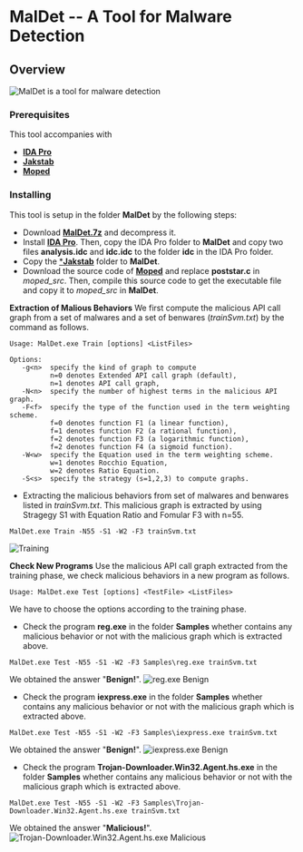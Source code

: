 
# MalDet --  A Tool for Malware Detection

## Overview

![MalDet is a tool for malware detection](https://raw.githubusercontent.com/dkhuuthe/MalDet/path/images/MalDet_small.png)

### Prerequisites

This tool accompanies with 
  + [**IDA Pro**](https://www.hex-rays.com/products/ida/index.shtml)
  + [**Jakstab**](http://www.jakstab.org/)
  + [**Moped**](http://www2.informatik.uni-stuttgart.de/fmi/szs/tools/moped/)

### Installing

This tool is setup in the folder **MalDet** by the following steps:
+ Download [**MalDet.7z**](https://github.com/dkhuuthe/MalDet/raw/master/MalDet.7z) and decompress it.
+ Install [**IDA Pro**](https://www.hex-rays.com/products/ida/index.shtml). Then, copy the IDA Pro folder to **MalDet** and copy two files **analysis.idc** and **idc.idc** to the folder **idc** in the IDA Pro folder.
+ Copy the [***Jakstab**](http://www.jakstab.org/) folder to **MalDet**.
+ Download the source code of [**Moped**](http://www2.informatik.uni-stuttgart.de/fmi/szs/tools/moped/) and replace **poststar.c** in *moped_src*. Then, compile this source code to get the executable file and copy it to *moped_src* in **MalDet**.

**Extraction of Malious Behaviors**
We first compute the malicious API call graph from a set of malwares and a set of benwares (*trainSvm.txt*) by the command as follows.
```
Usage: MalDet.exe Train [options] <ListFiles>
```
```
Options:
   -g<n>  specify the kind of graph to compute
          n=0 denotes Extended API call graph (default),
          n=1 denotes API call graph,
   -N<n>  specify the number of highest terms in the malicious API graph.
   -F<f>  specify the type of the function used in the term weighting scheme.
          f=0 denotes function F1 (a linear function),
          f=1 denotes function F2 (a rational function),
          f=2 denotes function F3 (a logarithmic function),
          f=2 denotes function F4 (a sigmoid function).
   -W<w>  specify the Equation used in the term weighting scheme.
          w=1 denotes Rocchio Equation,
          w=2 denotes Ratio Equation.
   -S<s>  specify the strategy (s=1,2,3) to compute graphs.
```
+ Extracting the malicious behaviors from set of malwares and benwares listed in *trainSvm.txt*.
    This malicious graph is extracted by using Stragegy S1 with Equation Ratio and Fomular F3 with n=55.
```
MalDet.exe Train -N55 -S1 -W2 -F3 trainSvm.txt
```
![Training](https://github.com/dkhuuthe/MalDet/raw/path/images/train.png)

**Check New Programs**
Use the malicious API call graph extracted from the training phase, we check malicious behaviors in a new program as follows.
```
Usage: MalDet.exe Test [options] <TestFile> <ListFiles>
```
We have to choose the options according to the training phase.
+ Check the program **reg.exe** in the folder **Samples** whether contains any malicious behavior or not with the malicious graph which is extracted above.
```
MalDet.exe Test -N55 -S1 -W2 -F3 Samples\reg.exe trainSvm.txt
```
We obtained the answer "**Benign!**".
![reg.exe Benign](https://github.com/dkhuuthe/MalDet/raw/path/images/testreg.png)

+ Check the program **iexpress.exe** in the folder **Samples** whether contains any malicious behavior or not with the malicious graph which is extracted above.
```
MalDet.exe Test -N55 -S1 -W2 -F3 Samples\iexpress.exe trainSvm.txt
```
We obtained the answer "**Benign!**".
![iexpress.exe Benign](https://github.com/dkhuuthe/MalDet/raw/path/images/testiepress.png)

+ Check the program **Trojan-Downloader.Win32.Agent.hs.exe** in the folder **Samples** whether contains any malicious behavior or not with the malicious graph which is extracted above.
```
MalDet.exe Test -N55 -S1 -W2 -F3 Samples\Trojan-Downloader.Win32.Agent.hs.exe trainSvm.txt
```
We obtained the answer "**Malicious!**".
![Trojan-Downloader.Win32.Agent.hs.exe Malicious](https://github.com/dkhuuthe/MalDet/raw/path/images/testTrojan.png)

